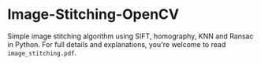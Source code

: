 # Image-Stitching-OpenCV
Simple image stitching algorithm using SIFT, homography, KNN and Ransac in Python.
For full details and explanations, you're welcome to read `image_stitching.pdf`. 

